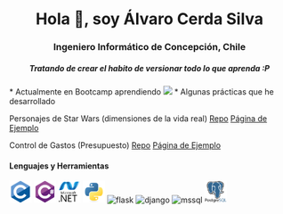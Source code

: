 <h1 align="center">Hola 👋, soy Álvaro Cerda Silva</h1>
<h3 align="center">Ingeniero Informático de Concepción, Chile</h3>

<h5 align="center">Tratando de crear el habito de versionar todo lo que aprenda :P</h5>

<p align="left">
* Actualmente en Bootcamp aprendiendo <img src="https://user-images.githubusercontent.com/73254069/235308806-c52a097d-6fd6-4e95-97a0-89ef4099d8c0.png" height="24"/>
  * Algunas prácticas que he desarrollado
</p>
<p align="left">
  Personajes de Star Wars (dimensiones de la vida real)
  <a href="https://github.com/ZrkllT/BCJS-Consolidacion04-StarWars">Repo</a>
  <a href="https://zrkllt.github.io/BCJS-Consolidacion04-StarWars">Página de Ejemplo</a>
</p>
<p align="left">
 Control de Gastos (Presupuesto)
 <a href="https://github.com/ZrkllT/BCJS-Consolidacion03-PresupuestoAPP">Repo</a>
 <a href="https://zrkllt.github.io/BCJS-Consolidacion03-PresupuestoAPP">Página de Ejemplo</a>
</p>

<h4 align="left">Lenguajes y Herramientas</h4>
<p align="left">
  <img alt="c" height="40" src="https://raw.githubusercontent.com/devicons/devicon/master/icons/c/c-original.svg" width="40"/>
  <img alt="csharp" height="40" src="https://raw.githubusercontent.com/devicons/devicon/master/icons/csharp/csharp-original.svg" width="40"/>
  <img alt="dotnet" height="40" src="https://raw.githubusercontent.com/devicons/devicon/master/icons/dot-net/dot-net-original-wordmark.svg" width="40"/>
  <img alt="python" height="40" src="https://raw.githubusercontent.com/devicons/devicon/master/icons/python/python-original.svg" width="40"/>
  <img alt="flask" height="40" src="https://www.vectorlogo.zone/logos/pocoo_flask/pocoo_flask-icon.svg" width="40"/>
  <img alt="django" height="40" src="https://cdn.worldvectorlogo.com/logos/django.svg" width="40"/>
  <img alt="mssql" height="40" src="https://www.svgrepo.com/show/303229/microsoft-sql-server-logo.svg" width="40"/>
  <img alt="postgresql" height="40" src="https://raw.githubusercontent.com/devicons/devicon/master/icons/postgresql/postgresql-original-wordmark.svg" width="40"/>
</p>
<!--
**ZrkllT/ZrkllT** is a ✨ _special_ ✨ repository because its `README.md` (this file) appears on your GitHub profile.

Here are some ideas to get you started:

- 🔭 I’m currently working on ...
- 🌱 I’m currently learning ...
- 👯 I’m looking to collaborate on ...
- 🤔 I’m looking for help with ...
- 💬 Ask me about ...
- 📫 How to reach me: ...

- 😄 Pronouns: ...
- ⚡ Fun fact: ...
-->
